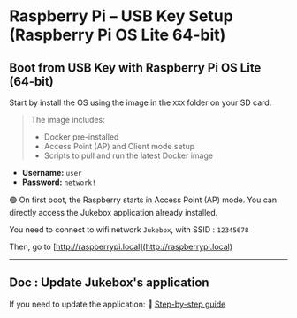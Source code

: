 # Raspberry Pi – USB Key Setup (Raspberry Pi OS Lite 64-bit)

## Boot from USB Key with Raspberry Pi OS Lite (64-bit)

Start by install the OS using the image in the `XXX` folder on your SD card.

> The image includes:
>
> * Docker pre-installed
> * Access Point (AP) and Client mode setup
> * Scripts to pull and run the latest Docker image

* **Username:** `user`
* **Password:** `network!`

🟢 On first boot, the Raspberry starts in Access Point (AP) mode.
You can directly access the Jukebox application already installed.

You need to connect to wifi network `Jukebox`, with SSID : `12345678`

Then, go to [http://raspberrypi.local](http://raspberrypi.local)

---


## Doc : Update Jukebox's application

If you need to update the application:
📄 [Step-by-step guide](./1_update_jukebox.md)

